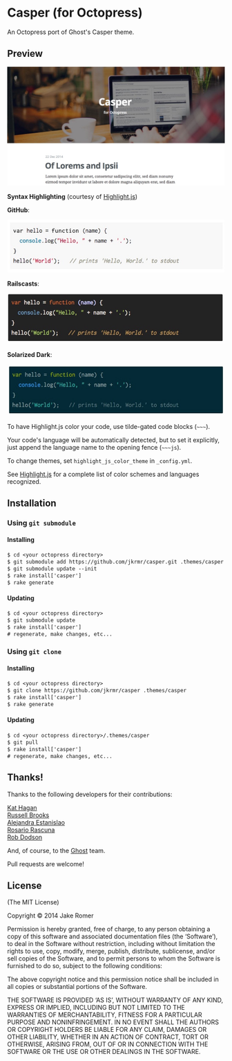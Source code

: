 Casper (for Octopress)
=======================

An Octopress port of Ghost's Casper theme.

## Preview

![Blog Index](images/cover-image.jpg)

**Syntax Highlighting**
(courtesy of [Highlight.js](http://highlightjs.org))

**GitHub**:

![GitHub](images/casper-github.jpg)

**Railscasts**:

![Railscasts](images/casper-railscasts.jpg)

**Solarized Dark**:

![Solarized Dark](images/casper-solarized_dark.jpg)

To have Highlight.js color your code, use tilde-gated code blocks (`~~~`).

Your code's language will be automatically detected, but to set it explicitly, just
append the language name to the opening fence (`~~~js`).

To change themes, set `highlight_js_color_theme` in `_config.yml`.

See [Highlight.js](http://highlightjs.org) for a complete list of color schemes
and languages recognized.


## Installation

### Using `git submodule`

#### Installing
```
$ cd <your octopress directory>
$ git submodule add https://github.com/jkrmr/casper.git .themes/casper
$ git submodule update --init
$ rake install['casper']
$ rake generate
```

#### Updating
```
$ cd <your octopress directory>
$ git submodule update
$ rake install['casper']
# regenerate, make changes, etc...
```

### Using `git clone`

#### Installing
```
$ cd <your octopress directory>
$ git clone https://github.com/jkrmr/casper .themes/casper
$ rake install['casper']
$ rake generate
```

#### Updating
```
$ cd <your octopress directory>/.themes/casper
$ git pull
$ rake install['casper']
# regenerate, make changes, etc...
```


## Thanks!

Thanks to the following developers for their contributions:

[Kat Hagan](http://github.com/codebykat)<br>
[Russell Brooks](http://github.com/iq9)<br>
[Alejandra Estanislao](http://github.com/alestanis)<br>
[Rosario Rascuna](http://github.com/rosario)<br>
[Rob Dodson](http://github.com/robdodson)<br>

And, of course, to the [Ghost](http://github.com/TryGhost/Casper) team.

Pull requests are welcome!

## License

(The MIT License)

Copyright © 2014 Jake Romer

Permission is hereby granted, free of charge, to any person obtaining a copy of this software and associated documentation files (the ‘Software’), to deal in the Software without restriction, including without limitation the rights to use, copy, modify, merge, publish, distribute, sublicense, and/or sell copies of the Software, and to permit persons to whom the Software is furnished to do so, subject to the following conditions:

The above copyright notice and this permission notice shall be included in all copies or substantial portions of the Software.

THE SOFTWARE IS PROVIDED ‘AS IS’, WITHOUT WARRANTY OF ANY KIND, EXPRESS OR IMPLIED, INCLUDING BUT NOT LIMITED TO THE WARRANTIES OF MERCHANTABILITY, FITNESS FOR A PARTICULAR PURPOSE AND NONINFRINGEMENT. IN NO EVENT SHALL THE AUTHORS OR COPYRIGHT HOLDERS BE LIABLE FOR ANY CLAIM, DAMAGES OR OTHER LIABILITY, WHETHER IN AN ACTION OF CONTRACT, TORT OR OTHERWISE, ARISING FROM, OUT OF OR IN CONNECTION WITH THE SOFTWARE OR THE USE OR OTHER DEALINGS IN THE SOFTWARE.
